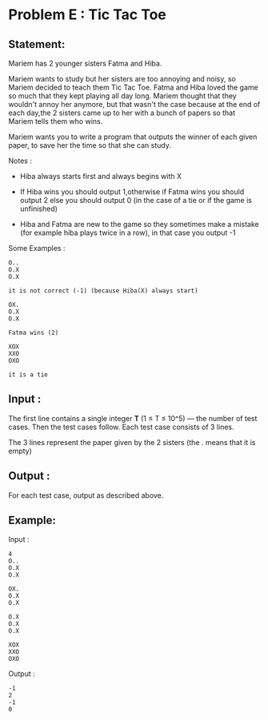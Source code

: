 # Problem E : Tic Tac Toe

## Statement:
Mariem has 2 younger sisters Fatma and Hiba.

Mariem wants to study but her sisters are too annoying and noisy, so Mariem decided to teach them Tic Tac Toe. Fatma and Hiba loved the game so much that they kept playing all day long. Mariem thought that they wouldn't annoy her anymore, but that wasn't the case because at the end of each day,the 2 sisters came up to her with a bunch of papers so that Mariem tells them who wins.

Mariem wants you to write a program that outputs the winner of each given paper, to save her the time so that she can study.

Notes :

- Hiba always starts first and always begins with X

- If Hiba wins you should output 1,otherwise if Fatma wins you should output 2 else you should output 0 (in the case of a tie or if the game is unfinished)

- Hiba and Fatma are new to the game so they sometimes make a mistake (for example hiba plays twice in a row), in that case you output -1
	

Some Examples :

```
O..
O.X
O.X

it is not correct (-1) (because Hiba(X) always start)

OX.
O.X
O.X

Fatma wins (2)

XOX
XXO
OXO

it is a tie
```
 

## Input :
The first line contains a single integer **T** (1 ≤ T ≤ 10^5) — the number of test cases. Then the test cases follow. Each test case consists of 3 lines.

The 3 lines represent the paper given by the 2 sisters (the . means that it is empty)

## Output :
For each test case, output as described above. 

## Example:
Input :  

```
4
O..
O.X
O.X

OX.
O.X
O.X

O.X
O.X
O.X

XOX
XXO
OXO
```

Output :  


```
-1
2
-1
0
```
